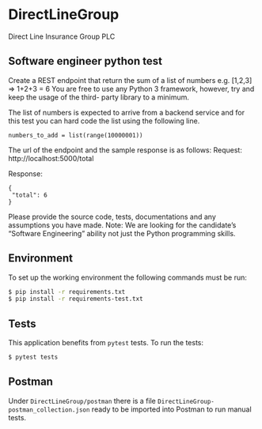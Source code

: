 # DirectLineGroup
Direct Line Insurance Group PLC

## Software engineer python test
Create a REST endpoint that return the sum of a list of numbers e.g. [1,2,3] => 1+2+3 = 6 You are free to use any
Python 3 framework, however, try and keep the usage of the third- party library to a minimum.

The list of numbers is expected to arrive from a backend service and for this test you can hard code the list using
the following line.
```:python
numbers_to_add = list(range(10000001))
```

The url of the endpoint and the sample response is as follows:
Request: http://localhost:5000/total

Response:
```
{
 "total": 6
}
```

Please provide the source code, tests, documentations and any assumptions you have made.
Note: We are looking for the candidate’s “Software Engineering” ability not just the Python programming skills.

## Environment
To set up the working environment the following commands must be run:

```bash
$ pip install -r requirements.txt
$ pip install -r requirements-test.txt
```

## Tests
This application benefits from `pytest` tests. To run the tests:
```bash
$ pytest tests
```

## Postman
Under `DirectLineGroup/postman` there is a file `DirectLineGroup-postman_collection.json` ready to be imported
into Postman to run manual tests.